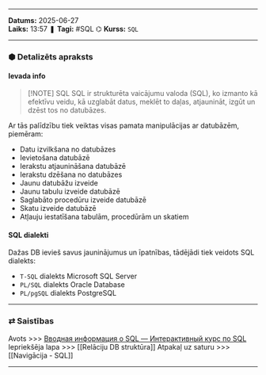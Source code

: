 ___
**Datums:** 2025-06-27   
**Laiks:** 13:57 
❚ **Tagi:** #SQL
⌬ **Kurss:**  `SQL`

---
### ⬢ Detalizēts apraksts
#### Ievada info

> [!NOTE] SQL
> SQL ir strukturēta vaicājumu valoda (SQL), ko izmanto kā efektīvu veidu, kā uzglabāt datus, meklēt to daļas, atjaunināt, izgūt un dzēst tos no datubāzes.

Ar tās palīdzību tiek veiktas visas pamata manipulācijas ar datubāzēm, piemēram:
- Datu izvilkšana no datubāzes
- Ievietošana datubāzē
- Ierakstu atjaunināšana datubāzē
- Ierakstu dzēšana no datubāzes
- Jaunu datubāžu izveide
- Jaunu tabulu izveide datubāzē
- Saglabāto procedūru izveide datubāzē
- Skatu izveide datubāzē
- Atļauju iestatīšana tabulām, procedūrām un skatiem

#### SQL dialekti
Dažas DB ievieš savus jauninājumus un īpatnības, tādējādi tiek veidots SQL dialekts:
- `T-SQL` dialekts Microsoft SQL Server
- `PL/SQL` dialekts Oracle Database
- `PL/pgSQL` dialekts PostgreSQL

---
### ⇄ Saistības
Avots >>> [Вводная информация о SQL — Интерактивный курс по SQL](https://sql-academy.org/ru/guide/intro-sql)
Iepriekšēja lapa >>> [[Relāciju DB struktūra]]
Atpakaļ uz saturu >>> [[Navigācija - SQL]]
___